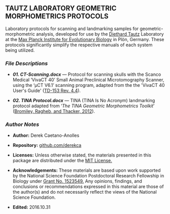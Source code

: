 ## TAUTZ LABORATORY GEOMETRIC MORPHOMETRICS PROTOCOLS

Laboratory protocols for scanning and landmarking samples for geometric-morphometric analysis, developed for use by the [Diethard Tautz](http://www.evolbio.mpg.de/15929/evolutionarygenetics) Laboratory at the [Max Planck Institute for Evolutionary Biology](http://www.evolbio.mpg.de/2169/en) in Plön, Germany. These protocols significantly simplify the respective manuals of each system being utilized.

### *File Descriptions*

- ***01. CT-Scanning.docx*** — Protocol for scanning skulls with the Scanco Medical ‘VivaCT 40’ Small Animal Preclinical Microtomography Scanner, using the ‘μCT V6.1’ scanning program, adapted from the the 'VivaCT 40 User's Guide' ([TD-153 Rev. 4.4](http://www.scanco.ch/fileadmin/webmaster_img/Documents/Manual_vivaCT40.pdf)).

- ***02. TINA Protocol.docx*** — TINA (TINA Is No Acronym) landmarking protocol adapted from ‘*The TINA Geometric Morphometrics Toolkit*’ ([Bromiley, Ragheb, and Thacker, 2012](http://www.tina-vision.net/docs/memos/2010-007.pdf)).

### *Author Notes*

- **Author:** Derek Caetano-Anolles
- **Repository:** [github.com/derekca](https://github.com/derekca)
- **Licenses:** Unless otherwise stated, the materials presented in this package are distributed under the [MIT License.](https://opensource.org/licenses/MIT)
- **Acknowledgements:** These materials are based upon work supported by the National Science Foundation Postdoctoral Research Fellowship in Biology under [Grant No. 1523549.](https://www.nsf.gov/awardsearch/showAward?AWD_ID=1523549) Any opinions, findings, and conclusions or recommendations expressed in this material are those of the author(s) and do not necessarily reflect the views of the National Science Foundation.

- **Edited:** 2016.10.31


